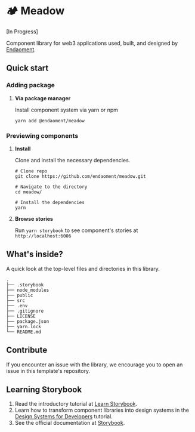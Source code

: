 # 🏕 Meadow

[In Progress]

Component library for web3 applications used, built, and designed by [Endaoment](https://endaoment.org).

## Quick start

### Adding package

1.  **Via package manager**

    Install component system via yarn or npm

    ```shell
    yarn add @endaoment/meadow
    ```

### Previewing components

1.  **Install**

    Clone and install the necessary dependencies.

    ```shell
    # Clone repo
    git clone https://github.com/endaoment/meadow.git

    # Navigate to the directory
    cd meadow/

    # Install the dependencies
    yarn
    ```

2.  **Browse stories**

    Run `yarn storybook` to see component's stories at `http://localhost:6006`

## What's inside?

A quick look at the top-level files and directories in this library.

    .
    ├── .storybook
    ├── node_modules
    ├── public
    ├── src
    ├── .env
    ├── .gitignore
    ├── LICENSE
    ├── package.json
    ├── yarn.lock
    └── README.md

## Contribute

If you encounter an issue with the library, we encourage you to open an issue in this template's repository.

## Learning Storybook

1. Read the introductory tutorial at [Learn Storybook](https://storybook.js.org/tutorials/intro-to-storybook/react/en/get-started/).
2. Learn how to transform component libraries into design systems in the [Design Systems for Developers](https://storybook.js.org/tutorials/design-systems-for-developers/) tutorial.
3. See the official documentation at [Storybook](https://storybook.js.org/).
